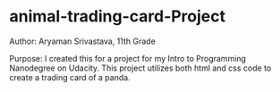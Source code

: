 # animal-trading-card-Project

Author: Aryaman Srivastava, 11th Grade

Purpose: I created this for a project for my Intro to Programming Nanodegree on Udacity. This project utilizes both html and css code to create a trading card of a panda. 
